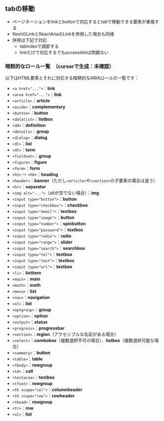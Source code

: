 ## tabの移動
- ページネーションをlinkとbuttonで対応するとtabで移動できる要素が重複する
- NextのLinkとReactAriaのLinkを併用した場合も同様
- 併用は下記で対応
    - tabIndexで調節する
    - linkだけで対応するでもaccessibleは問題ない

### 暗黙的なロール一覧　（cursorで生成：未確認）
以下はHTML要素とそれに対応する暗黙的なARIAロールの一覧です：

- `<a href="...">`：**link**
- `<area href="...">`：**link**
- `<article>`：**article**
- `<aside>`：**complementary**
- `<button>`：**button**
- `<datalist>`：**listbox**
- `<dd>`：**definition**
- `<details>`：**group**
- `<dialog>`：**dialog**
- `<dl>`：**list**
- `<dt>`：**term**
- `<fieldset>`：**group**
- `<figure>`：**figure**
- `<form>`：**form**
- `<h1>` 〜 `<h6>`：**heading**
- `<header>`：**banner**（ただし`<article>`や`<section>`の子要素の場合は違う）
- `<hr>`：**separator**
- `<img alt="...">`（altが空でない場合）：**img**
- `<input type="button">`：**button**
- `<input type="checkbox">`：**checkbox**
- `<input type="email">`：**textbox**
- `<input type="image">`：**button**
- `<input type="number">`：**spinbutton**
- `<input type="password">`：**textbox**
- `<input type="radio">`：**radio**
- `<input type="range">`：**slider**
- `<input type="search">`：**searchbox**
- `<input type="tel">`：**textbox**
- `<input type="text">`：**textbox**
- `<input type="url">`：**textbox**
- `<li>`：**listitem**
- `<main>`：**main**
- `<math>`：**math**
- `<menu>`：**list**
- `<nav>`：**navigation**
- `<ol>`：**list**
- `<optgroup>`：**group**
- `<option>`：**option**
- `<output>`：**status**
- `<progress>`：**progressbar**
- `<section>`：**region**（アクセシブルな名前がある場合）
- `<select>`：**combobox**（複数選択不可の場合）、**listbox**（複数選択可能な場合）
- `<summary>`：**button**
- `<table>`：**table**
- `<tbody>`：**rowgroup**
- `<td>`：**cell**
- `<textarea>`：**textbox**
- `<tfoot>`：**rowgroup**
- `<th scope="col">`：**columnheader**
- `<th scope="row">`：**rowheader**
- `<thead>`：**rowgroup**
- `<tr>`：**row**
- `<ul>`：**list**

